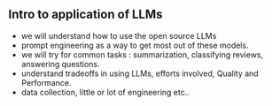 ## Intro to application of LLMs

- we will understand how to use the open source LLMs
- prompt engineering as a way to get most out of these models.
- we will try for common tasks : summarization, classifying reviews, answering questions.
- understand tradeoffs in using LLMs, efforts involved, Quality and Performance.
- data collection, little or lot of engineering etc..